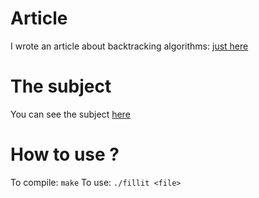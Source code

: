 # Article
I wrote an article about backtracking algorithms: [just here](https://medium.com/@remyc/art-of-backtracking-9e0b8dc70cf2)

# The subject
You can see the subject [here](fillit.fr.pdf)

# How to use ?
To compile: `make`
To use: `./fillit <file>`

